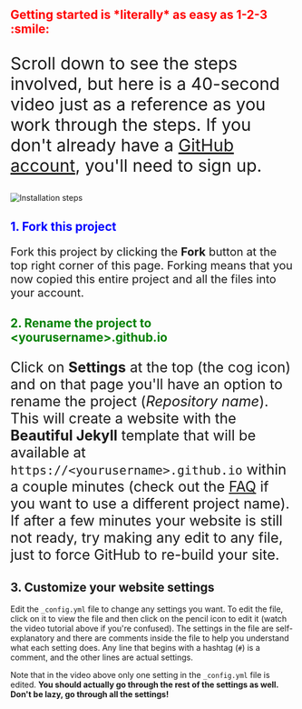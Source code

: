 <div class="gs-section-01" markdown="1">
  <h2>Getting started is *literally* as easy as 1-2-3 :smile:</h2>
  <p>Scroll down to see the steps involved, but here is a 40-second video just as a reference as you work through the steps. If you don't already have a <a href="https://github.com/join">GitHub account</a>, you'll need to sign up.</p>
  <img src="assets/img/install-steps.gif" alt="Installation steps">
</div>

<div class="gs-section-02" markdown="1">
  <h2>1. Fork this project</h2>
  <p>Fork this project by clicking the <strong>Fork</strong> button at the top right corner of this page. Forking means that you now copied this entire project and all the files into your account.</p>
</div>

<div class="gs-section-03" markdown="1">
  <h2>2. Rename the project to &lt;yourusername&gt;.github.io</h2>
  <p>Click on <strong>Settings</strong> at the top (the cog icon) and on that page you'll have an option to rename the project (<em>Repository name</em>). This will create a website with the <strong>Beautiful Jekyll</strong> template that will be available at <code>https://&lt;yourusername&gt;.github.io</code> within a couple minutes (check out the <a href="https://beautifuljekyll.com/faq/#custom-domain">FAQ</a> if you want to use a different project name). If after a few minutes your website is still not ready, try making any edit to any file, just to force GitHub to re-build your site.</p>
</div>

<div class="gs-section-04" markdown="1">
  <h2>3. Customize your website settings</h2>
  <p>Edit the <code>_config.yml</code> file to change any settings you want. To edit the file, click on it to view the file and then click on the pencil icon to edit it (watch the video tutorial above if you're confused). The settings in the file are self-explanatory and there are comments inside the file to help you understand what each setting does. Any line that begins with a hashtag (<code>#</code>) is a comment, and the other lines are actual settings.</p>
  <p>Note that in the video above only one setting in the <code>_config.yml</code> file is edited. <strong>You should actually go through the rest of the settings as well. Don't be lazy, go through all the settings!</strong></p>
</div>







<style>
.gs-section-01 h2 { 
  color: red;
}

.gs-section-02 h2 {
  color: blue;
}

.gs-section-03 h2 {
  color: green;
}

.gs-section-01 p {
  font-size: 30px;
}

.gs-section-02 p {
  font-size: 20px;
}

.gs-section-03 p {
  font-size: 25px;
}
  
</style>
